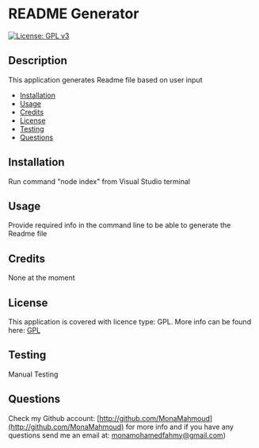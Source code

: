 # README Generator


  [![License: GPL v3](https://img.shields.io/badge/License-GPLv3-blue.svg)](https://www.gnu.org/licenses/gpl-3.0)

## Description

This application generates Readme file based on user input

- [Installation](#installation)
- [Usage](#usage)
- [Credits](#credits)
- [License](#license)
- [Testing](#testing)
- [Questions](#questions)

## Installation

Run command "node index" from Visual Studio terminal


## Usage
Provide required info in the command line to be able to generate the Readme file


## Credits
None at the moment


## License
This application is covered with licence type: GPL. More info can be found here: [GPL](https://www.gnu.org/licenses/gpl-3.0)


## Testing
Manual Testing


## Questions

Check my Github account: [http://github.com/MonaMahmoud](http://github.com/MonaMahmoud) for more info and if you have any questions send me an email at:  [monamohamedfahmy@gmail.com](mailto:monamohamedfahmy@gmail.com))

